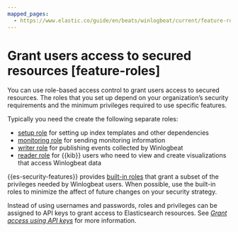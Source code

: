 ```yaml
---
mapped_pages:
  - https://www.elastic.co/guide/en/beats/winlogbeat/current/feature-roles.html
---
```


# Grant users access to secured resources [feature-roles]

You can use role-based access control to grant users access to secured resources. The roles that you set up depend on your organization’s security requirements and the minimum privileges required to use specific features.

Typically you need the create the following separate roles:

* [setup role](/reference/winlogbeat/privileges-to-setup-beats.md) for setting up index templates and other dependencies
* [monitoring role](/reference/winlogbeat/privileges-to-publish-monitoring.md) for sending monitoring information
* [writer role](/reference/winlogbeat/privileges-to-publish-events.md)  for publishing events collected by Winlogbeat
* [reader role](/reference/winlogbeat/kibana-user-privileges.md) for {{kib}} users who need to view and create visualizations that access Winlogbeat data

{{es-security-features}} provides [built-in roles](elasticsearch://reference/elasticsearch/roles.md) that grant a subset of the privileges needed by Winlogbeat users. When possible, use the built-in roles to minimize the affect of future changes on your security strategy.

Instead of using usernames and passwords, roles and privileges can be assigned to API keys to grant access to Elasticsearch resources. See [*Grant access using API keys*](/reference/winlogbeat/beats-api-keys.md) for more information.






